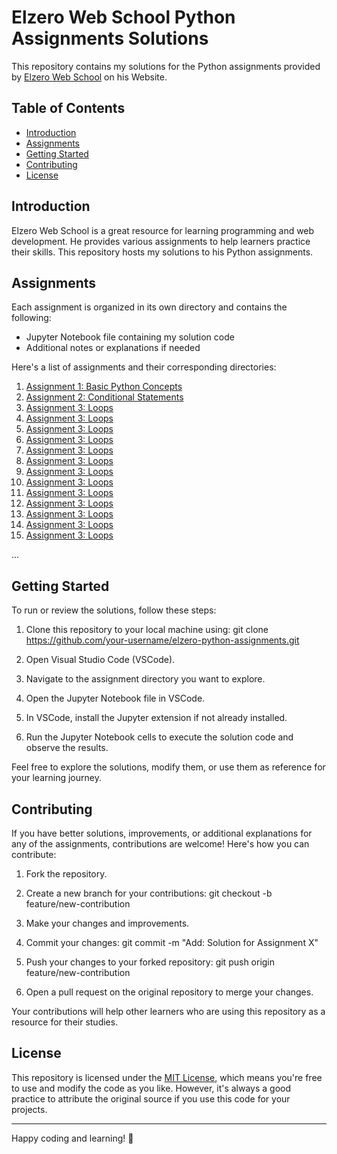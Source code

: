 # Elzero Web School Python Assignments Solutions

This repository contains my solutions for the Python assignments provided by [Elzero Web School](https://elzero.org/study/mastering-python-study-plan/) on his Website.

## Table of Contents

- [Introduction](#introduction)
- [Assignments](#assignments)
- [Getting Started](#getting-started)
- [Contributing](#contributing)
- [License](#license)

## Introduction

Elzero Web School is a great resource for learning programming and web development. He provides various assignments to help learners practice their skills. This repository hosts my solutions to his Python assignments.

## Assignments

Each assignment is organized in its own directory and contains the following:

- Jupyter Notebook file containing my solution code
- Additional notes or explanations if needed

Here's a list of assignments and their corresponding directories:

1. [Assignment 1: Basic Python Concepts](01_week_one)
2. [Assignment 2: Conditional Statements](assignment-2)
3. [Assignment 3: Loops](assignment-3)
4. [Assignment 3: Loops](assignment-3)
5. [Assignment 3: Loops](assignment-3)
6. [Assignment 3: Loops](assignment-3)
7. [Assignment 3: Loops](assignment-3)
8. [Assignment 3: Loops](assignment-3)
9. [Assignment 3: Loops](assignment-3)
10. [Assignment 3: Loops](assignment-3)
11. [Assignment 3: Loops](assignment-3)
12. [Assignment 3: Loops](assignment-3)
13. [Assignment 3: Loops](assignment-3)
14. [Assignment 3: Loops](assignment-3)
15. [Assignment 3: Loops](assignment-3)

   ...

## Getting Started

To run or review the solutions, follow these steps:

1. Clone this repository to your local machine using: git clone https://github.com/your-username/elzero-python-assignments.git
   
2. Open Visual Studio Code (VSCode).

3. Navigate to the assignment directory you want to explore.

4. Open the Jupyter Notebook file in VSCode.

5. In VSCode, install the Jupyter extension if not already installed.

6. Run the Jupyter Notebook cells to execute the solution code and observe the results.

Feel free to explore the solutions, modify them, or use them as reference for your learning journey.

## Contributing

If you have better solutions, improvements, or additional explanations for any of the assignments, contributions are welcome! Here's how you can contribute:

1. Fork the repository.

2. Create a new branch for your contributions:
   git checkout -b feature/new-contribution

3. Make your changes and improvements.

4. Commit your changes:
   git commit -m "Add: Solution for Assignment X"

5. Push your changes to your forked repository:
   git push origin feature/new-contribution

6. Open a pull request on the original repository to merge your changes.

Your contributions will help other learners who are using this repository as a resource for their studies.

## License

This repository is licensed under the [MIT License](LICENSE), which means you're free to use and modify the code as you like. However, it's always a good practice to attribute the original source if you use this code for your projects.

---

Happy coding and learning! 🚀

